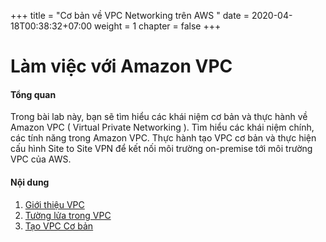 +++
title = "Cơ bản về VPC Networking trên AWS "
date = 2020-04-18T00:38:32+07:00
weight = 1 
chapter = false
+++
# Làm việc với Amazon VPC

#### Tổng quan

Trong bài lab này, bạn sẽ tìm hiểu các khái niệm cơ bản và thực hành về Amazon VPC ( Virtual Private Networking ). Tìm hiểu các khái niệm chính, các tính năng trong Amazon VPC. Thực hành tạo VPC cơ bản và thực hiện cấu hình Site to Site VPN để kết nối môi trường on-premise tới môi trường VPC của AWS.



#### Nội dung

1. [Giới thiệu VPC](1-vpc-Introduction/)
2. [Tường lửa trong VPC](2-secure-feature/)
3. [Tạo VPC Cơ bản](3-create-vpc/) 

<!--
4. [Tạo VPN Site to Site](4-vpn-sitetosite/)

-->
